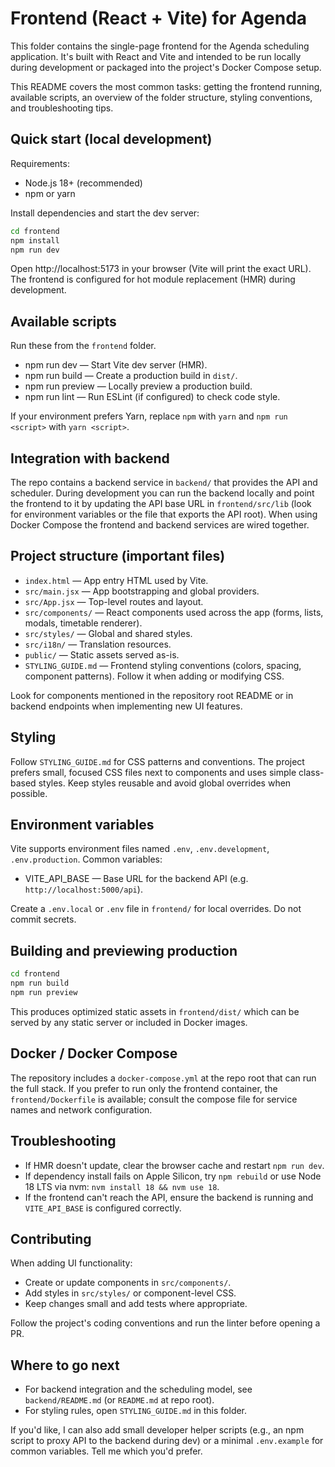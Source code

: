 # Frontend (React + Vite) for Agenda

This folder contains the single-page frontend for the Agenda scheduling application. It's built with React and Vite and intended to be run locally during development or packaged into the project's Docker Compose setup.

This README covers the most common tasks: getting the frontend running, available scripts, an overview of the folder structure, styling conventions, and troubleshooting tips.

## Quick start (local development)

Requirements:
- Node.js 18+ (recommended)
- npm or yarn

Install dependencies and start the dev server:

```bash
cd frontend
npm install
npm run dev
```

Open http://localhost:5173 in your browser (Vite will print the exact URL). The frontend is configured for hot module replacement (HMR) during development.

## Available scripts
Run these from the `frontend` folder.

- npm run dev — Start Vite dev server (HMR).
- npm run build — Create a production build in `dist/`.
- npm run preview — Locally preview a production build.
- npm run lint — Run ESLint (if configured) to check code style.

If your environment prefers Yarn, replace `npm` with `yarn` and `npm run <script>` with `yarn <script>`.

## Integration with backend

The repo contains a backend service in `backend/` that provides the API and scheduler. During development you can run the backend locally and point the frontend to it by updating the API base URL in `frontend/src/lib` (look for environment variables or the file that exports the API root). When using Docker Compose the frontend and backend services are wired together.

## Project structure (important files)

- `index.html` — App entry HTML used by Vite.
- `src/main.jsx` — App bootstrapping and global providers.
- `src/App.jsx` — Top-level routes and layout.
- `src/components/` — React components used across the app (forms, lists, modals, timetable renderer).
- `src/styles/` — Global and shared styles.
- `src/i18n/` — Translation resources.
- `public/` — Static assets served as-is.
- `STYLING_GUIDE.md` — Frontend styling conventions (colors, spacing, component patterns). Follow it when adding or modifying CSS.

Look for components mentioned in the repository root README or in backend endpoints when implementing new UI features.

## Styling

Follow `STYLING_GUIDE.md` for CSS patterns and conventions. The project prefers small, focused CSS files next to components and uses simple class-based styles. Keep styles reusable and avoid global overrides when possible.

## Environment variables

Vite supports environment files named `.env`, `.env.development`, `.env.production`. Common variables:
- VITE_API_BASE — Base URL for the backend API (e.g. `http://localhost:5000/api`).

Create a `.env.local` or `.env` file in `frontend/` for local overrides. Do not commit secrets.

## Building and previewing production

```bash
cd frontend
npm run build
npm run preview
```

This produces optimized static assets in `frontend/dist/` which can be served by any static server or included in Docker images.

## Docker / Docker Compose

The repository includes a `docker-compose.yml` at the repo root that can run the full stack. If you prefer to run only the frontend container, the `frontend/Dockerfile` is available; consult the compose file for service names and network configuration.

## Troubleshooting

- If HMR doesn't update, clear the browser cache and restart `npm run dev`.
- If dependency install fails on Apple Silicon, try `npm rebuild` or use Node 18 LTS via nvm: `nvm install 18 && nvm use 18`.
- If the frontend can't reach the API, ensure the backend is running and `VITE_API_BASE` is configured correctly.

## Contributing

When adding UI functionality:
- Create or update components in `src/components/`.
- Add styles in `src/styles/` or component-level CSS.
- Keep changes small and add tests where appropriate.

Follow the project's coding conventions and run the linter before opening a PR.

## Where to go next

- For backend integration and the scheduling model, see `backend/README.md` (or `README.md` at repo root).
- For styling rules, open `STYLING_GUIDE.md` in this folder.

If you'd like, I can also add small developer helper scripts (e.g., an npm script to proxy API to the backend during dev) or a minimal `.env.example` for common variables. Tell me which you'd prefer.
